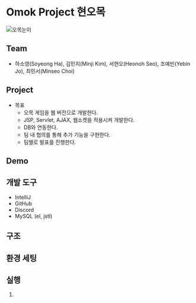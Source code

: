 # Omok Project 현오목

![오목눈이](https://github.com/Jyebin/shinhan_team3_omok/assets/67955977/86ea76b3-2270-483e-97b6-5ebcf7758132)

## Team

- 하소영(Soyeong Ha), 김민지(Minji Kim), 서현오(Heonoh Seo), 조예빈(Yebin Jo), 최민서(Minseo Choi)

## Project

- 목표
    - 오목 게임을 웹 버전으로 개발한다.
    - JSP, Servlet, AJAX, 웹소켓을 적용시켜 개발한다.
    - DB와 연동한다.
    - 팀 내 협의를 통해 추가 기능을 구현한다.
    - 팀별로 발표를 진행한다.

## Demo

## 개발 도구

- IntelliJ
- GitHub
- Discord
- MySQL (el, jstl)

## 구조

## 환경 세팅

## 실행

1.